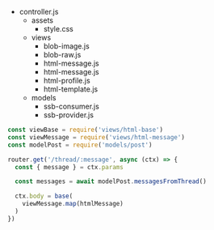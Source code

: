 - controller.js
  - assets
    - style.css
  - views
    - blob-image.js
    - blob-raw.js
    - html-message.js
    - html-message.js
    - html-profile.js
    - html-template.js
  - models
    - ssb-consumer.js
    - ssb-provider.js

```javascript
const viewBase = require('views/html-base')
const viewMessage = require('views/html-message')
const modelPost = require('models/post')

router.get('/thread/:message', async (ctx) => {
  const { message } = ctx.params

  const messages = await modelPost.messagesFromThread()

  ctx.body = base(
    viewMessage.map(htmlMessage)
  )
})
```
